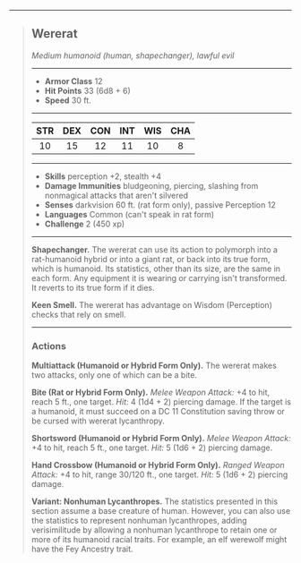 ***
> ## Wererat
> *Medium humanoid (human, shapechanger), lawful evil*
> 
> ***
> 
> - **Armor Class** 12
> - **Hit Points** 33 (6d8 + 6)
> - **Speed** 30 ft.
> 
> ***
> 
> |STR|DEX|CON|INT|WIS|CHA|
> |:---:|:---:|:---:|:---:|:---:|:---:|
> |10|15|12|11|10|8|
> 
> ***
> 
> - **Skills** perception +2, stealth +4
> - **Damage Immunities** bludgeoning, piercing, slashing from nonmagical attacks that aren't silvered
> - **Senses** darkvision 60 ft. (rat form only), passive Perception 12
> - **Languages** Common (can't speak in rat form)
> - **Challenge** 2 (450 xp)
> 
> ***
> 
> **Shapechanger.** The wererat can use its action to polymorph into a rat-humanoid hybrid or into a giant rat, or back into its true form, which is humanoid. Its statistics, other than its size, are the same in each form. Any equipment it is wearing or carrying isn't transformed. It reverts to its true form if it dies.
> 
> **Keen Smell.** The wererat has advantage on Wisdom (Perception) checks that rely on smell.
> 
> ***
> 
> ### Actions
> **Multiattack (Humanoid or Hybrid Form Only).** The wererat makes two attacks, only one of which can be a bite.
> 
> **Bite (Rat or Hybrid Form Only).** *Melee Weapon Attack:* +4 to hit, reach 5 ft., one target. *Hit:* 4 (1d4 + 2) piercing damage. If the target is a humanoid, it must succeed on a DC 11 Constitution saving throw or be cursed with wererat lycanthropy.
> 
> **Shortsword (Humanoid or Hybrid Form Only).** *Melee Weapon Attack:* +4 to hit, reach 5 ft., one target. *Hit:* 5 (1d6 + 2) piercing damage.
> 
> **Hand Crossbow (Humanoid or Hybrid Form Only).** *Ranged Weapon Attack:* +4 to hit, range 30/120 ft., one target. *Hit:* 5 (1d6 + 2) piercing damage.
> 
> **Variant: Nonhuman Lycanthropes.** The statistics presented in this section assume a base creature of human. However, you can also use the statistics to represent nonhuman lycanthropes, adding verisimilitude by allowing a nonhuman lycanthrope to retain one or more of its humanoid racial traits. For example, an elf werewolf might have the Fey Ancestry trait.